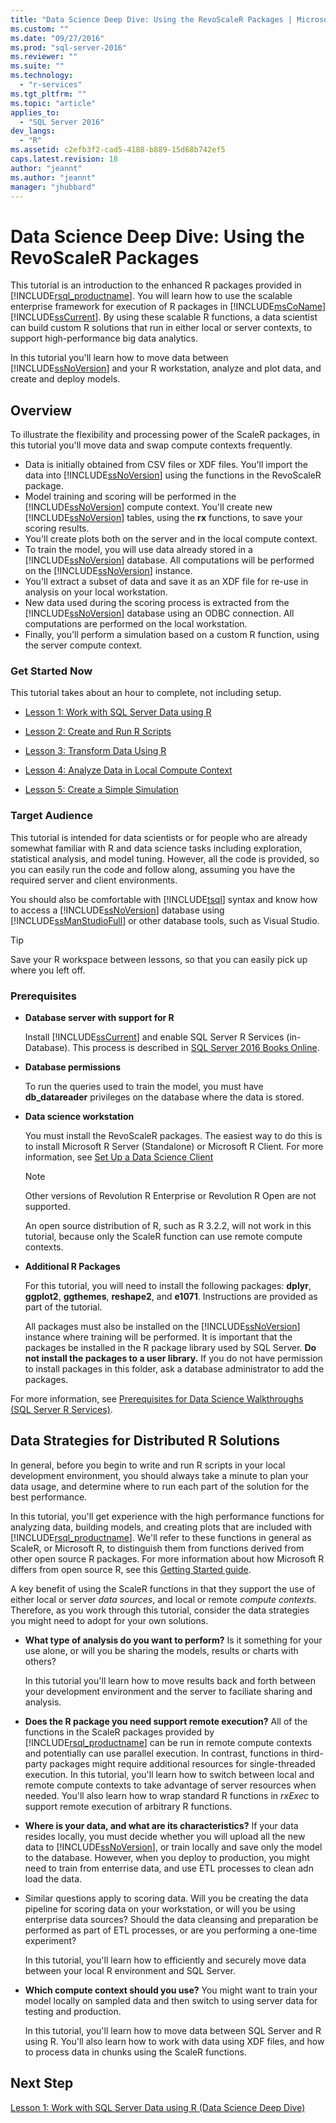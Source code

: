 ```yaml
---
title: "Data Science Deep Dive: Using the RevoScaleR Packages | Microsoft Docs"
ms.custom: ""
ms.date: "09/27/2016"
ms.prod: "sql-server-2016"
ms.reviewer: ""
ms.suite: ""
ms.technology: 
  - "r-services"
ms.tgt_pltfrm: ""
ms.topic: "article"
applies_to: 
  - "SQL Server 2016"
dev_langs: 
  - "R"
ms.assetid: c2efb3f2-cad5-4188-b889-15d68b742ef5
caps.latest.revision: 18
author: "jeannt"
ms.author: "jeannt"
manager: "jhubbard"
---
```

# Data Science Deep Dive: Using the RevoScaleR Packages
This tutorial is an introduction to the enhanced R packages provided in [!INCLUDE[rsql_productname](../../includes/rsql-productname-md.md)]. You will learn how to use the scalable enterprise framework for execution of R packages in [!INCLUDE[msCoName](../../includes/msconame-md.md)] [!INCLUDE[ssCurrent](../../includes/sscurrent-md.md)].   By using these scalable R functions, a data scientist can build custom R solutions that run in either local or server contexts, to support high-performance big data analytics.  
  
In this tutorial you'll learn how to move data between [!INCLUDE[ssNoVersion](../../includes/ssnoversion-md.md)] and your R workstation, analyze and plot data, and create and deploy models.  
    
## Overview 
 
To illustrate the flexibility and processing power of the ScaleR packages, in this tutorial you'll move data and swap compute contexts frequently.

+ Data is initially obtained from CSV files or XDF files. You'll import the data into [!INCLUDE[ssNoVersion](../../includes/ssnoversion-md.md)] using the functions in the RevoScaleR package.    
+ Model training and scoring will be performed in the [!INCLUDE[ssNoVersion](../../includes/ssnoversion-md.md)] compute context. 
    You'll create new [!INCLUDE[ssNoVersion](../../includes/ssnoversion-md.md)] tables, using the **rx** functions, to save your scoring results.    
+ You'll create plots both on the server and in the local compute context.  
+ To train the model, you will use data already stored in a [!INCLUDE[ssNoVersion](../../includes/ssnoversion-md.md)] database. All computations will be performed on the [!INCLUDE[ssNoVersion](../../includes/ssnoversion-md.md)] instance.    
+ You'll extract a subset of data and save it as an XDF file for re-use in analysis on your local workstation.    
+ New data used during the scoring process is extracted from the [!INCLUDE[ssNoVersion](../../includes/ssnoversion-md.md)] database using an ODBC connection. All computations are performed on the local workstation. 
+ Finally, you'll perform a simulation based on a custom R function, using the server compute context.

### Get Started Now  

This tutorial takes about an hour to complete, not including setup.  

-   [Lesson 1: Work with SQL Server Data using R](../../advanced-analytics/r-services/lesson-1-work-with-sql-server-data-using-r-data-science-deep-dive.md)  
  
-   [Lesson 2: Create and Run R Scripts](../../advanced-analytics/r-services/lesson-2-create-and-run-r-scripts-data-science-deep-dive.md)  
  
-   [Lesson 3: Transform Data Using R](../../advanced-analytics/r-services/lesson-3-transform-data-using-r-data-science-deep-dive.md)  
  
-   [Lesson 4: Analyze Data in Local Compute Context](../../advanced-analytics/r-services/lesson-4-analyze-data-in-local-compute-context-data-science-deep-dive.md)  
  
-   [Lesson 5: Create a Simple Simulation](../../advanced-analytics/r-services/lesson-5-create-a-simple-simulation-data-science-deep-dive.md)  

      
### Target Audience  
  
This tutorial is intended for data scientists or for people who are already somewhat familiar with R and data science tasks including exploration, statistical analysis, and model tuning.  However, all the code is provided, so you can easily run the code and follow along, assuming you have the required server and client environments.  
  
You should also be comfortable with [!INCLUDE[tsql](../../includes/tsql-md.md)] syntax and know how to access a [!INCLUDE[ssNoVersion](../../includes/ssnoversion-md.md)] database using [!INCLUDE[ssManStudioFull](../../includes/ssmanstudiofull-md.md)] or other database tools, such as Visual Studio.  
  
> [!TIP]  
> Save your R workspace between lessons, so that you can easily pick up where you left off.  
  
### Prerequisites  
  
-   **Database server with support for R**  
  
    Install [!INCLUDE[ssCurrent](../../includes/sscurrent-md.md)] and enable  SQL Server R Services (in-Database). This process is described in [SQL Server 2016 Books Online](http://msdn.microsoft.com/library/mt696069(SQL.130).aspx).  
  
-   **Database permissions**  
  
    To run the queries used to train the model, you must have **db_datareader** privileges on the database where the data is stored.  
  
  
-   **Data science workstation**  
  
    You must install the RevoScaleR packages. The easiest way to do this is to install Microsoft R Server (Standalone) or Microsoft R Client. For more information, see [Set Up a Data Science Client](http://msdn.microsoft.co/library/mt696067(SQL.130).aspx)
      
    > [!NOTE] 
    > Other versions of Revolution R Enterprise or Revolution R Open are not supported. 
    > 
    > An open source distribution of R, such as R 3.2.2, will not work in this tutorial, because only the ScaleR function can use remote compute contexts. 
  
-   **Additional R Packages**  
  
    For this tutorial, you will need to install the following packages: **dplyr**, **ggplot2**, **ggthemes**, **reshape2**, and **e1071**. Instructions are provided as part of the tutorial.  
  
    All packages must also be installed on the [!INCLUDE[ssNoVersion](../../includes/ssnoversion-md.md)] instance where training will be performed. It is important that the packages be installed in the R package library used by SQL Server. **Do not install the packages to a user library.** If you do not have permission to install packages in this folder, ask a database administrator to add the packages.   
  
For more information, see [Prerequisites for Data Science Walkthroughs &#40;SQL Server R Services&#41;](../../advanced-analytics/r-services/prerequisites-for-data-science-walkthroughs-sql-server-r-services.md).  
  
## Data Strategies for Distributed R Solutions
    
In general, before you begin to write and run R scripts in your local development environment, you should always take a minute to plan your data usage, and determine where to run each part of the solution for the best performance.  

In this tutorial, you'll get experience with the high performance functions for analyzing data, building models, and creating plots that are included with [!INCLUDE[rsql_productname](../../includes/rsql-productname-md.md)]. We'll refer to these functions in general as ScaleR, or Microsoft R, to distinguish them from functions derived from other open source R packages. For more information about how Microsoft R differs from open source R, see this [Getting Started guide](https://msdn.microsoft.com/microsoft-r/microsoft-r-getting-started#microsoft-r-products). 

A key benefit of using the ScaleR functions in that they support the use of either local or server *data sources*, and local or remote *compute contexts*.  Therefore, as you work through this tutorial, consider the data strategies you might need to adopt for your own solutions.
  
-   **What type of analysis do you want to perform?** Is it something for your use alone, or will you be sharing the models, results or charts with others?
 
    In this tutorial you'll learn how to move results back and forth between your development environment and the server to faciliate sharing and analysis. 
  
-   **Does the R package you need support remote execution?** All of the functions in the ScaleR packages provided by [!INCLUDE[rsql_productname](../../includes/rsql-productname-md.md)] can be run in remote compute contexts and potentially can use parallel execution. In contrast, functions in third-party packages might require additional resources for single-threaded execution. In this tutorial, you'll learn how to switch between local and remote compute contexts to take advantage of server resources when needed. You'll also learn how to wrap standard R functions in *rxExec* to support remote execution of arbitrary R functions.
    
  
-   **Where is your data, and what are its characteristics?**  If your data resides locally, you must decide whether you will upload all the new data to [!INCLUDE[ssNoVersion](../../includes/ssnoversion-md.md)], or train locally and save only the model to the database. However, when you deploy to production, you might need to train from enterrise data, and use ETL processes to clean adn load the data.  
  
-   Similar questions apply to scoring data. Will you be creating the data pipeline for scoring data on your workstation, or will you be using enterprise data sources? Should the data cleansing and preparation be performed as part of ETL processes, or are you performing a one-time experiment?  

    In this tutorial, you'll learn how to efficiently and securely move data between your local R environment and SQL Server. 
  
-   **Which compute context should you use?** You might want to train your model locally on sampled data and then switch to using server data for testing and production.

    In this tutorial, you'll learn how to move data between SQL Server and R using R. You'll also learn how to work with data using XDF files, and how to process data in chunks using the ScaleR functions.  
  
 
  
## Next Step  
[Lesson 1: Work with SQL Server Data using R &#40;Data Science Deep Dive&#41;](../../advanced-analytics/r-services/lesson-1-work-with-sql-server-data-using-r-data-science-deep-dive.md)  
  
  
  


